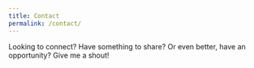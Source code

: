 ```yaml
---
title: Contact
permalink: /contact/
---
```

Looking to connect? Have something to share?  Or even better, have an opportunity?  Give me a shout!<br />
<script type="text/javascript" src="http://form.jotform.us/jsform/51647920752156"></script>